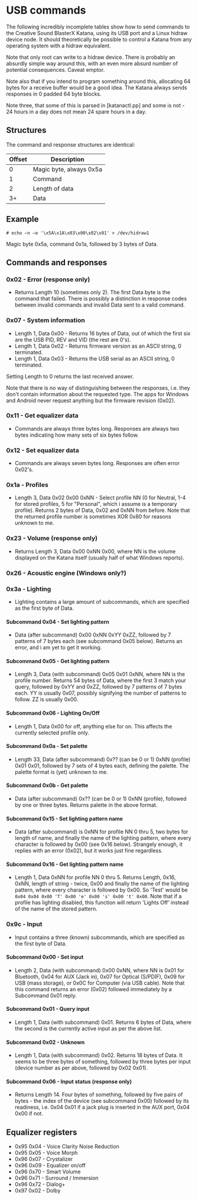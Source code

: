 # USB commands

The following incredibly incomplete tables show how to send commands to the Creative Sound BlasterX Katana, using its USB port and a Linux hidraw device node. It should theoretically be possible to control a Katana from any operating system with a hidraw equivalent.

Note that only root can write to a hidraw device. There is probably an absurdly simple way around this, with an even more absurd number of potential consequences. Caveat emptor.

Note also that if you intend to program something around this, allocating 64 bytes for a receive buffer would be a good idea. The Katana always sends responses in 0 padded 64 byte blocks.

Note three, that some of this is parsed in [katanactl.pp] and some is not - 24 hours in a day does not mean 24 spare hours in a day.

## Structures

The command and response structures are identical:

| Offset | Description             |
|--------|-------------------------|
|      0 | Magic byte, always 0x5a |
|      1 | Command                 |
|      2 | Length of data          |
|     3+ | Data                    |

## Example

`# echo –n –e '\x5A\x1A\x03\x00\x02\x01' > /dev/hidraw1`

Magic byte 0x5a, command 0x1a, followed by 3 bytes of Data.

## Commands and responses

### 0x02 - Error (response only)

- Returns Length 10 (sometimes only 2). The first Data byte is the command that failed. There is possibly a distinction in response codes between invalid commands and invalid Data sent to a valid command.

### 0x07 - System information

- Length 1, Data 0x00 - Returns 16 bytes of Data, out of which the first six are the USB PID, REV and VID (the rest are 0's).
- Length 1, Data 0x02 - Returns firmware version as an ASCII string, 0 terminated.
- Length 1, Data 0x03 - Returns the USB serial as an ASCII string, 0 terminated.

Setting Length to 0 returns the last received answer.

Note that there is no way of distinguishing between the responses, i.e. they don't contain information about the requested type. The apps for Windows and Android never request anything but the firmware revision (0x02).

### 0x11 - Get equalizer data

- Commands are always three bytes long. Responses are always two bytes indicating how many sets of six bytes follow.

### 0x12 - Set equalizer data

- Commands are always seven bytes long. Responses are often error 0x02's.

### 0x1a - Profiles

- Length 3, Data 0x02 0x00 0xNN - Select profile NN (0 for Neutral, 1-4 for stored profiles, 5 for "Personal", which i assume is a temporary profile). Returns 2 bytes of Data, 0x02 and 0xNN from before. Note that the returned profile number is sometimes XOR 0x80 for reasons unknown to me.

### 0x23 - Volume (response only)

- Returns Length 3, Data 0x00 0xNN 0x00, where NN is the volume displayed on the Katana itself (usually half of what Windows reports).

### 0x26 - Acoustic engine (Windows only?)


### 0x3a - Lighting

- Lighting contains a large amount of subcommands, which are specified as the first byte of Data.

#### Subcommand 0x04 - Set lighting pattern

- Data (after subcommand) 0x00 0xNN 0xYY 0xZZ, followed by 7 patterns of 7 bytes each (see subcommand 0x05 below). Returns an error, and i am yet to get it working.

#### Subcommand 0x05 - Get lighting pattern

- Length 3, Data (with subcommand) 0x05 0x01 0xNN, where NN is the profile number. Returns 54 bytes of Data, where the first 3 match your query, followed by 0xYY and 0xZZ, followed by 7 patterns of 7 bytes each. YY is usually 0x07, possibly signifying the number of patterns to follow. ZZ is usually 0x00.

#### Subcommand 0x06 - Lighting On/Off

- Length 1, Data 0x00 for off, anything else for on. This affects the currently selected profile only.

#### Subcommand 0x0a - Set palette

- Length 33, Data (after subcommand) 0x?? (can be 0 or 1) 0xNN (profile) 0x01 0x01, followed by 7 sets of 4 bytes each, defining the palette. The palette format is (yet) unknown to me.

#### Subcommand 0x0b - Get palette

- Data (after subcommand) 0x?? (can be 0 or 1) 0xNN (profile), followed by one or three bytes. Returns palette in the above format.

#### Subcommand 0x15 - Set lighting pattern name

- Data (after subcommand) is 0xNN for profile NN 0 thru 5, two bytes for length of name, and finally the name of the lighting pattern, where every character is followed by 0x00 (see 0x16 below). Strangely enough, it replies with an error (0x02), but it works just fine regardless.

#### Subcommand 0x16 - Get lighting pattern name

- Length 1, Data 0xNN for profile NN 0 thru 5. Returns Length, 0x16, 0xNN, length of string - twice, 0x00 and finally the name of the lighting pattern, where every character is followed by 0x00. So 'Test' would be `0x04 0x04 0x00 'T' 0x00 'e' 0x00 's' 0x00 't' 0x00`. Note that if a profile has lighting disabled, this function will return 'Lights Off' instead of the name of the stored pattern.

### 0x9c - Input

- Input contains a three (known) subcommands, which are specified as the first byte of Data.

#### Subcommand 0x00 - Set input

- Length 2, Data (with subcommand) 0x00 0xNN, where NN is 0x01 for Bluetooth, 0x04 for AUX (Jack in), 0x07 for Optical (S/PDIF), 0x09 for USB (mass storage), or 0x0C for Computer (via USB cable). Note that this command returns an error (0x02) followed immediately by a Subcommand 0x01 reply.

#### Subcommand 0x01 - Query input

- Length 1, Data (with subcommand) 0x01. Returns 6 bytes of Data, where the second is the currently active input as per the above list.

#### Subcommand 0x02 - Unknown

- Length 1, Data (with subcommand) 0x02. Returns 18 bytes of Data. It seems to be three bytes of something, followed by three bytes per input (device number as per above, followed by 0x02 0x01).

#### Subcommand 0x06 - Input status (response only)

- Returns Length 14. Four bytes of something, followed by five pairs of bytes - the index of the device (see subcommand 0x00) followed by its readiness, i.e. 0x04 0x01 if a jack plug is inserted in the AUX port, 0x04 0x00 if not.


## Equalizer registers

- 0x95 0x04 - Voice Clarity Noise Reduction
- 0x95 0x05 - Voice Morph
- 0x96 0x07 - Crystalizer
- 0x96 0x09 - Equalizer on/off
- 0x96 0x70 - Smart Volume
- 0x96 0x71 - Surround / Immersion
- 0x96 0x72 - Dialog+
- 0x97 0x02 - Dolby
